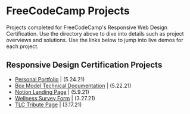 # FreeCodeCamp Projects
 Projects completed for FreeCodeCamp's Responsive Web Design Certification. Use the directory above to dive into details such as project overviews and solutions. Use the links below to jump into live demos for each project.
 
 ## Responsive Design Certification Projects
- [Personal Portfolio](https://shegeeks.github.io/FreeCodeCamp-Projects/portfolio/) | (5.24.21)
- [Box Model Technical Documentation](https://shegeeks.github.io/FreeCodeCamp-Projects/tech-doc/) | (5.22.21)
- [Notion Landing Page](https://shegeeks.github.io/FreeCodeCamp-Projects/product-landing-page/) | (5.9.21)
- [Wellness Survey Form](https://shegeeks.github.io/FreeCodeCamp-Projects/Survey%20Form/) | (3.27.21)
- [TLC Tribute Page](https://shegeeks.github.io/FreeCodeCamp-Projects/Tribute%20Page/) | (3.17.21)